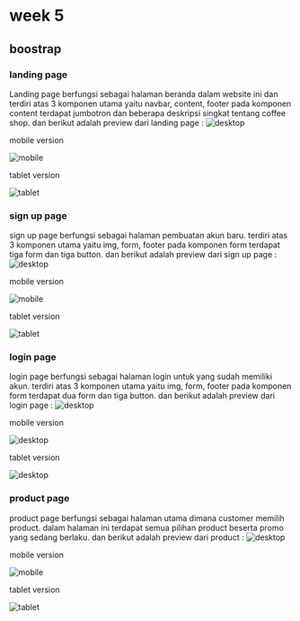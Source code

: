 # week 5
## boostrap
### landing page
Landing page berfungsi sebagai halaman beranda dalam website ini dan terdiri atas 3 komponen utama yaitu navbar, content, footer 
pada komponen content terdapat jumbotron dan beberapa deskripsi singkat tentang coffee shop. dan berikut adalah preview dari landing page :
![desktop](https://github.com/aliefabdussalam/week5/blob/main/preview/landingpage%20desktop.PNG)

mobile version

![mobile](https://github.com/aliefabdussalam/week5/blob/main/preview/landingpage%20mobile.PNG)

tablet version

![tablet](https://github.com/aliefabdussalam/week5/blob/main/preview/landingpage%20tablet.PNG)

### sign up page
sign up page berfungsi sebagai halaman pembuatan akun baru. terdiri atas 3 komponen utama yaitu img, form, footer pada komponen form terdapat tiga form dan tiga button.
dan berikut adalah preview dari sign up page :
![desktop](https://github.com/aliefabdussalam/week5/blob/main/preview/signup%20desktop.PNG)

mobile version

![mobile](https://github.com/aliefabdussalam/week5/blob/main/preview/signup%20mobile.PNG)

tablet version

![tablet](https://github.com/aliefabdussalam/week5/blob/main/preview/signup%20tablet.PNG)

### login page
login page berfungsi sebagai halaman login untuk yang sudah memiliki akun. terdiri atas 3 komponen utama yaitu img, form, footer pada komponen form terdapat dua form dan tiga button. dan berikut adalah preview dari login page :
![desktop](https://github.com/aliefabdussalam/week5/blob/main/preview/login%20desktop.PNG)

mobile version

![desktop](https://github.com/aliefabdussalam/week5/blob/main/preview/login%20mobile.PNG)

tablet version

![desktop](https://github.com/aliefabdussalam/week5/blob/main/preview/login%20tablet.PNG)

### product page
product page berfungsi sebagai halaman utama dimana customer memilih product. dalam halaman ini terdapat semua pilihan product beserta promo yang sedang berlaku.
dan berikut adalah preview dari product :
![desktop](https://github.com/aliefabdussalam/week5/blob/main/preview/product%20desktop.PNG)

mobile version

![mobile](https://github.com/aliefabdussalam/week5/blob/main/preview/product%20mobile.PNG)

tablet version

![tablet](https://github.com/aliefabdussalam/week5/blob/main/preview/product%20tablet.PNG)
